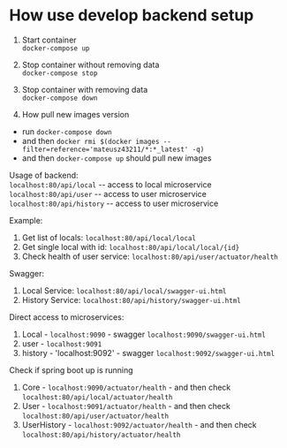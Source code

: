 # How use develop backend setup

1. Start container  
`docker-compose up`

2. Stop container without removing data  
`docker-compose stop`

3. Stop container with removing data  
`docker-compose down`

4. How pull new images version
 - run `docker-compose down` 
 - and then  `docker rmi $(docker images --filter=reference='mateusz43211/*:*_latest' -q)`
 - and then  `docker-compose up` should pull new images

Usage of backend:  
`localhost:80/api/local` -- access to local microservice  
`localhost:80/api/user` -- access to user microservice  
`localhost:80/api/history` -- access to user microservice  

Example:  
1. Get list of locals: `localhost:80/api/local/local`
2. Get single local with id: `localhost:80/api/local/local/{id}`
3. Check health of user service: `localhost:80/api/user/actuator/health`

Swagger:
1. Local Service: `localhost:80/api/local/swagger-ui.html`
2. History Service: `localhost:80/api/history/swagger-ui.html`

Direct access to microservices:  
1. Local - `localhost:9090` - swagger `localhost:9090/swagger-ui.html`  
2. user - `localhost:9091`
3. history - 'localhost:9092' - swagger `localhost:9092/swagger-ui.html`   

Check if spring boot up is running
1. Core - `localhost:9090/actuator/health` - and then check `localhost:80/api/local/actuator/health`
2. User - `localhost:9091/actuator/health` - and then check `localhost:80/api/user/actuator/health`
3. UserHistory - `localhost:9092/actuator/health` - and then check `localhost:80/api/history/actuator/health`

